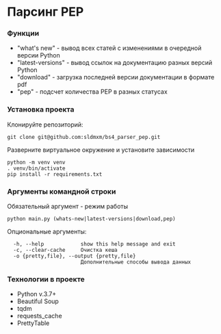 # Парсинг PEP

### Функции
- "what's new" - вывод всех статей с изменениями в очередной версии Python
- "latest-versions" - вывод ссылок на документацию разных версий Python
- "download" - загрузка последней версии документации в формате pdf
- "pep" - подсчет количества PEP в разных статусах

### Установка проекта    
Клонируйте репозиторий:
```
git clone git@github.com:sldmxm/bs4_parser_pep.git
```
Разверните виртуальное окружение и установите зависимости
```
python -m venv venv
. venv/bin/activate
pip install -r requirements.txt
```

### Аргументы командной строки
Обязательный аргумент - режим работы
```
python main.py (whats-new|latest-versions|download,pep)
```
Опциональные аргументы:
```
  -h, --help            show this help message and exit
  -c, --clear-cache     Очистка кеша
  -o {pretty,file}, --output {pretty,file}
                        Дополнительные способы вывода данных
```

### Технологии в проекте
- Python v.3.7+
- Beautiful Soup
- tqdm
- requests_cache
- PrettyTable